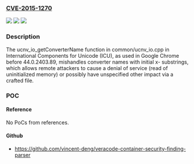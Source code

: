 ### [CVE-2015-1270](https://cve.mitre.org/cgi-bin/cvename.cgi?name=CVE-2015-1270)
![](https://img.shields.io/static/v1?label=Product&message=n%2Fa&color=blue)
![](https://img.shields.io/static/v1?label=Version&message=n%2Fa&color=blue)
![](https://img.shields.io/static/v1?label=Vulnerability&message=n%2Fa&color=brighgreen)

### Description

The ucnv_io_getConverterName function in common/ucnv_io.cpp in International Components for Unicode (ICU), as used in Google Chrome before 44.0.2403.89, mishandles converter names with initial x- substrings, which allows remote attackers to cause a denial of service (read of uninitialized memory) or possibly have unspecified other impact via a crafted file.

### POC

#### Reference
No PoCs from references.

#### Github
- https://github.com/vincent-deng/veracode-container-security-finding-parser

